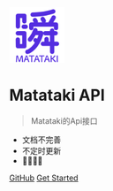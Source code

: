 <img src="./logo.png" width=100 />

# Matataki API

> Matataki的Api接口

* 文档不完善
* 不定时更新
* 🍑🍑🍑🍑

[GitHub](https://github.com/docsifyjs/docsify/)
[Get Started](#quick-start)

<!-- 背景图片 -->

<!-- ![](_media/bg.png) -->

<!-- 背景色 -->

<!-- ![color](#fff) -->